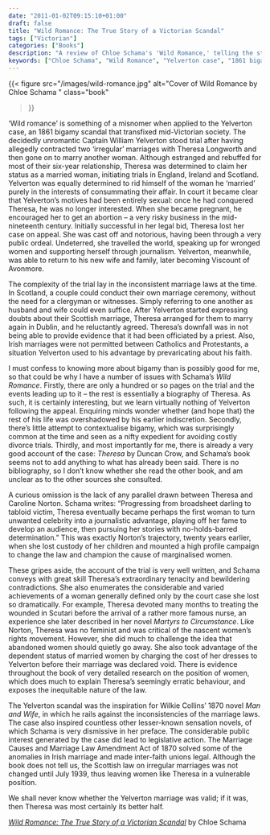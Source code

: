 ```yaml
---
date: "2011-01-02T09:15:10+01:00"
draft: false
title: "Wild Romance: The True Story of a Victorian Scandal"
tags: ["Victorian"]
categories: ["Books"]
description: "A review of Chloe Schama's 'Wild Romance,' telling the story of the 1861 Yelverton bigamy case that scandalized Victorian society. Discover how Theresa Longworth fought Captain William Yelverton through English, Irish, and Scottish courts to claim her status as his wife."
keywords: ["Chloe Schama", "Wild Romance", "Yelverton case", "1861 bigamy", "Theresa Longworth", "Victorian marriage law", "irregular marriage", "Scottish marriage", "Victorian scandal", "women's legal rights"]
---
```


{{< figure
  src="/images/wild-romance.jpg"
  alt="Cover of Wild Romance by Chloe Schama "
  class="book"
>}}

‘Wild romance’ is something of a misnomer when applied to the Yelverton case, an 1861 bigamy scandal that transfixed mid-Victorian society. The decidedly unromantic Captain William Yelverton stood trial after having allegedly contracted two ‘irregular’ marriages with Theresa Longworth and then gone on to marry another woman. Although estranged and rebuffed for most of their six-year relationship, Theresa was determined to claim her status as a married woman, initiating trials in England, Ireland and Scotland.  Yelverton was equally determined to rid himself of the woman he ‘married’ purely in the interests of consummating their affair. In court it became clear that Yelverton’s motives had been entirely sexual: once he had conquered Theresa, he was no longer interested.  When she became pregnant, he encouraged her to get an abortion – a very risky business in the mid-nineteenth century. Initially successful in her legal bid, Theresa lost her case on appeal.  She was cast off and notorious, having been through a very public ordeal.  Undeterred, she travelled the world, speaking up for wronged women and supporting herself through journalism.  Yelverton, meanwhile, was able to return to his new wife and family, later becoming Viscount of Avonmore.

The complexity of the trial lay in the inconsistent marriage laws at the time. In Scotland, a couple could conduct their own marriage ceremony, without the need for a clergyman or witnesses. Simply referring to one another as husband and wife could even suffice. After Yelverton started expressing doubts about their Scottish marriage, Theresa arranged for them to marry again in Dublin, and he reluctantly agreed. Theresa’s downfall was in not being able to provide evidence that it had been officiated by a priest. Also, Irish marriages were not permitted between Catholics and Protestants, a situation Yelverton used to his advantage by prevaricating about his faith.

I must confess to knowing more about bigamy than is possibly good for me, so that could be why I have a number of issues with Schama’s _Wild Romance_. Firstly, there are only a hundred or so pages on the trial and the events leading up to it – the rest is essentially a biography of Theresa. As such, it is certainly interesting, but we learn virtually nothing of Yelverton following the appeal. Enquiring minds wonder whether (and hope that) the rest of his life was overshadowed by his earlier indiscretion.  Secondly, there’s little attempt to contextualise bigamy, which was surprisingly common at the time and seen as a nifty expedient for avoiding costly divorce trials. Thirdly, and most importantly for me, there is already a very good account of the case: _Theresa_ by Duncan Crow, and Schama’s book seems not to add anything to what has already been said. There is no bibliography, so I don’t know whether she read the other book, and am unclear as to the other sources she consulted.

A curious omission is the lack of any parallel drawn between Theresa and Caroline Norton. Schama writes: “Progressing from broadsheet darling to tabloid victim, Theresa eventually became perhaps the first woman to turn unwanted celebrity into a journalistic advantage, playing off her fame to develop an audience, then pursuing her stories with no-holds-barred determination.” This was exactly Norton’s trajectory, twenty years earlier, when she lost custody of her children and mounted a high profile campaign to change the law and champion the cause of marginalised women.

These gripes aside, the account of the trial is very well written, and Schama conveys with great skill Theresa’s extraordinary tenacity and bewildering contradictions. She also enumerates the considerable and varied achievements of a woman generally defined only by the court case she lost so dramatically.  For example, Theresa devoted many months to treating the wounded in Scutari before the arrival of a rather more famous nurse, an experience she later described in her novel _Martyrs to Circumstance_. Like Norton, Theresa was no feminist and was critical of the nascent women’s rights movement. However, she did much to challenge the idea that abandoned women should quietly go away.  She also took advantage of the dependent status of married women by charging the cost of her dresses to Yelverton before their marriage was declared void. There is evidence throughout the book of very detailed research on the position of women, which does much to explain Theresa’s seemingly erratic behaviour, and exposes the inequitable nature of the law.

The Yelverton scandal was the inspiration for Wilkie Collins’ 1870 novel _Man and Wife_, in which he rails against the inconsistencies of the marriage laws. The case also inspired countless other lesser-known sensation novels, of which Schama is very dismissive in her preface. The considerable public interest generated by the case did lead to legislative action. The Marriage Causes and Marriage Law Amendment Act of 1870 solved some of the anomalies in Irish marriage and made inter-faith unions legal. Although the book does not tell us, the Scottish law on irregular marriages was not changed until July 1939, thus leaving women like Theresa in a vulnerable position.

We shall never know whether the Yelverton marriage was valid; if it was, then Theresa was most certainly its better half.

[_Wild Romance: The True Story of a Victorian Scandal_](https://uk.bookshop.org/a/2760/9781408809549) by Chloe Schama